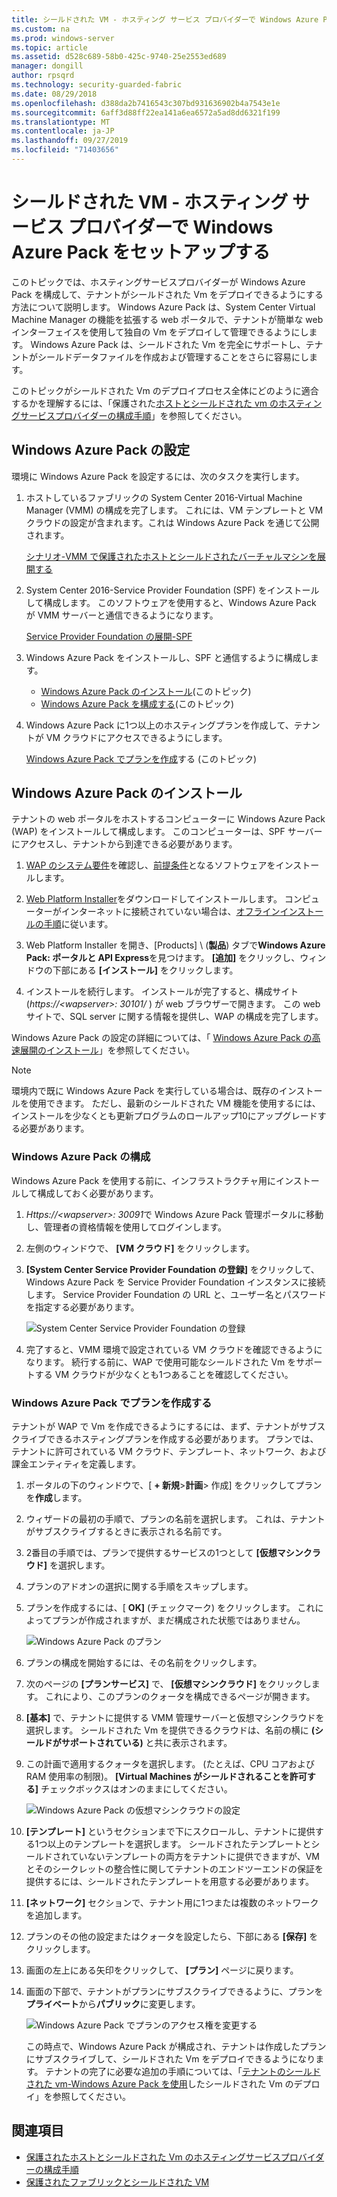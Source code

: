```yaml
---
title: シールドされた VM - ホスティング サービス プロバイダーで Windows Azure Pack をセットアップする
ms.custom: na
ms.prod: windows-server
ms.topic: article
ms.assetid: d528c689-58b0-425c-9740-25e2553ed689
manager: dongill
author: rpsqrd
ms.technology: security-guarded-fabric
ms.date: 08/29/2018
ms.openlocfilehash: d388da2b7416543c307bd931636902b4a7543e1e
ms.sourcegitcommit: 6aff3d88ff22ea141a6ea6572a5ad8dd6321f199
ms.translationtype: MT
ms.contentlocale: ja-JP
ms.lasthandoff: 09/27/2019
ms.locfileid: "71403656"
---
```

# <a name="shielded-vms---hosting-service-provider-sets-up-windows-azure-pack"></a>シールドされた VM - ホスティング サービス プロバイダーで Windows Azure Pack をセットアップする

このトピックでは、ホスティングサービスプロバイダーが Windows Azure Pack を構成して、テナントがシールドされた Vm をデプロイできるようにする方法について説明します。 Windows Azure Pack は、System Center Virtual Machine Manager の機能を拡張する web ポータルで、テナントが簡単な web インターフェイスを使用して独自の Vm をデプロイして管理できるようにします。 Windows Azure Pack は、シールドされた Vm を完全にサポートし、テナントがシールドデータファイルを作成および管理することをさらに容易にします。

このトピックがシールドされた Vm のデプロイプロセス全体にどのように適合するかを理解するには、「保護された[ホストとシールドされた vm のホスティングサービスプロバイダーの構成手順](guarded-fabric-configuration-scenarios-for-shielded-vms-overview.md)」を参照してください。

## <a name="setting-up-windows-azure-pack"></a>Windows Azure Pack の設定

環境に Windows Azure Pack を設定するには、次のタスクを実行します。

1. ホストしているファブリックの System Center 2016-Virtual Machine Manager (VMM) の構成を完了します。 これには、VM テンプレートと VM クラウドの設定が含まれます。これは Windows Azure Pack を通じて公開されます。

    [シナリオ-VMM で保護されたホストとシールドされたバーチャルマシンを展開する](https://technet.microsoft.com/system-center-docs/vmm/scenario/guarded-overview)

2. System Center 2016-Service Provider Foundation (SPF) をインストールして構成します。 このソフトウェアを使用すると、Windows Azure Pack が VMM サーバーと通信できるようになります。

    [Service Provider Foundation の展開-SPF](https://technet.microsoft.com/system-center-docs/spf/deploy/deploy-spf)

3. Windows Azure Pack をインストールし、SPF と通信するように構成します。

    - [Windows Azure Pack のインストール](#install-windows-azure-pack)(このトピック)
    - [Windows Azure Pack を構成する](#configure-windows-azure-pack)(このトピック)

4. Windows Azure Pack に1つ以上のホスティングプランを作成して、テナントが VM クラウドにアクセスできるようにします。

    [Windows Azure Pack でプランを作成](#create-a-plan-in-windows-azure-pack)する (このトピック)

## <a name="install-windows-azure-pack"></a>Windows Azure Pack のインストール

テナントの web ポータルをホストするコンピューターに Windows Azure Pack (WAP) をインストールして構成します。 このコンピューターは、SPF サーバーにアクセスし、テナントから到達できる必要があります。

1.  [WAP のシステム要件](https://technet.microsoft.com/library/dn296442.aspx)を確認し、[前提条件](https://technet.microsoft.com/library/dn469335.aspx)となるソフトウェアをインストールします。

2.  [Web Platform Installer](https://www.microsoft.com/web/downloads/platform.aspx)をダウンロードしてインストールします。 コンピューターがインターネットに接続されていない場合は、[オフラインインストールの手順](http://www.iis.net/learn/install/web-platform-installer/web-platform-installer-v4-command-line-webpicmdexe-rtw-release)に従います。

3.  Web Platform Installer を開き、[Products] \ (**製品**\) タブで**Windows Azure Pack: ポータルと API Express**を見つけます。 **[追加]** をクリックし、ウィンドウの下部にある **[インストール]** をクリックします。

4.  インストールを続行します。 インストールが完了すると、構成サイト (*https://&lt;wapserver&gt;: 30101/* ) が web ブラウザーで開きます。 この web サイトで、SQL server に関する情報を提供し、WAP の構成を完了します。

Windows Azure Pack の設定の詳細については、「 [Windows Azure Pack の高速展開のインストール](https://technet.microsoft.com/dn296439.aspx)」を参照してください。

> [!NOTE]
> 環境内で既に Windows Azure Pack を実行している場合は、既存のインストールを使用できます。 ただし、最新のシールドされた VM 機能を使用するには、インストールを少なくとも更新プログラムのロールアップ10にアップグレードする必要があります。

### <a name="configure-windows-azure-pack"></a>Windows Azure Pack の構成

Windows Azure Pack を使用する前に、インフラストラクチャ用にインストールして構成しておく必要があります。

1.  *Https://&lt;wapserver&gt;: 30091*で Windows Azure Pack 管理ポータルに移動し、管理者の資格情報を使用してログインします。

2.  左側のウィンドウで、 **[VM クラウド]** をクリックします。

3.  **[System Center Service Provider Foundation の登録]** をクリックして、Windows Azure Pack を Service Provider Foundation インスタンスに接続します。 Service Provider Foundation の URL と、ユーザー名とパスワードを指定する必要があります。

    ![System Center Service Provider Foundation の登録](../media/Guarded-Fabric-Shielded-VM/guarded-host-azure-pack-01-register-spf.png)

4.  完了すると、VMM 環境で設定されている VM クラウドを確認できるようになります。 続行する前に、WAP で使用可能なシールドされた Vm をサポートする VM クラウドが少なくとも1つあることを確認してください。

### <a name="create-a-plan-in-windows-azure-pack"></a>Windows Azure Pack でプランを作成する

テナントが WAP で Vm を作成できるようにするには、まず、テナントがサブスクライブできるホスティングプランを作成する必要があります。 プランでは、テナントに許可されている VM クラウド、テンプレート、ネットワーク、および課金エンティティを定義します。

1. ポータルの下のウィンドウで、[ **+ 新規**&gt;**計画**&gt; 作成] をクリックしてプランを**作成**します。

2. ウィザードの最初の手順で、プランの名前を選択します。 これは、テナントがサブスクライブするときに表示される名前です。

3. 2番目の手順では、プランで提供するサービスの1つとして **[仮想マシンクラウド]** を選択します。

4. プランのアドオンの選択に関する手順をスキップします。

5. プランを作成するには、[ **OK]** (チェックマーク) をクリックします。 これによってプランが作成されますが、まだ構成された状態ではありません。

   ![Windows Azure Pack のプラン](../media/Guarded-Fabric-Shielded-VM/guarded-host-azure-pack-02-create-plan.png)

6. プランの構成を開始するには、その名前をクリックします。

7. 次のページの **[プランサービス]** で、 **[仮想マシンクラウド]** をクリックします。 これにより、このプランのクォータを構成できるページが開きます。

8. **[基本]** で、テナントに提供する VMM 管理サーバーと仮想マシンクラウドを選択します。 シールドされた Vm を提供できるクラウドは、名前の横に **(シールドがサポートされている)** と共に表示されます。

9. この計画で適用するクォータを選択します。 (たとえば、CPU コアおよび RAM 使用率の制限)。 **[Virtual Machines がシールドされることを許可する]** チェックボックスはオンのままにしてください。

   ![Windows Azure Pack の仮想マシンクラウドの設定](../media/Guarded-Fabric-Shielded-VM/guarded-host-azure-pack-03-virtual-machine-clouds.png)
    
10. **[テンプレート]** というセクションまで下にスクロールし、テナントに提供する1つ以上のテンプレートを選択します。 シールドされたテンプレートとシールドされていないテンプレートの両方をテナントに提供できますが、VM とそのシークレットの整合性に関してテナントのエンドツーエンドの保証を提供するには、シールドされたテンプレートを用意する必要があります。

11. **[ネットワーク]** セクションで、テナント用に1つまたは複数のネットワークを追加します。

12. プランのその他の設定またはクォータを設定したら、下部にある **[保存]** をクリックします。

13. 画面の左上にある矢印をクリックして、 **[プラン]** ページに戻ります。

14. 画面の下部で、テナントがプランにサブスクライブできるように、プランを**プライベート**から**パブリック**に変更します。

    ![Windows Azure Pack でプランのアクセス権を変更する](../media/Guarded-Fabric-Shielded-VM/guarded-host-azure-pack-04-change-access.png)

    この時点で、Windows Azure Pack が構成され、テナントは作成したプランにサブスクライブして、シールドされた Vm をデプロイできるようになります。 テナントの完了に必要な追加の手順については、「[テナントのシールドされた vm-Windows Azure Pack を使用](guarded-fabric-shielded-vm-windows-azure-pack.md)したシールドされた Vm のデプロイ」を参照してください。

## <a name="see-also"></a>関連項目

- [保護されたホストとシールドされた Vm のホスティングサービスプロバイダーの構成手順](guarded-fabric-configuration-scenarios-for-shielded-vms-overview.md)
- [保護されたファブリックとシールドされた VM](guarded-fabric-and-shielded-vms-top-node.md)
